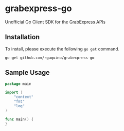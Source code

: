 # grabexpress-go

Unofficial Go Client SDK for the [GrabExpress APIs](https://developer-beta.stg-myteksi.com/docs/grab-express)

## Installation

To install, please execute the following `go get` command.

```
go get github.com/rgaquino/grabexpress-go
```

## Sample Usage

```go
package main

import (
    "context"
    "fmt"
    "log"
)

func main() {
}
```